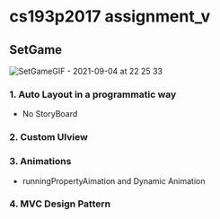 # cs193p2017 assignment_v

## SetGame

![SetGameGIF - 2021-09-04 at 22 25 33](https://user-images.githubusercontent.com/58622021/132097328-c3f777eb-6f01-44a1-819a-026d88ca6713.gif)

### 1. Auto Layout in a programmatic way
- No StoryBoard
### 2. Custom UIview
### 3. Animations
- runningPropertyAimation and Dynamic Animation
### 4. MVC Design Pattern